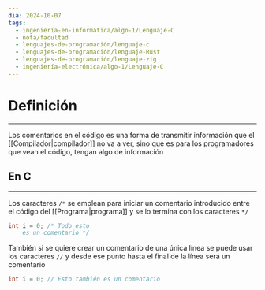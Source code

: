 ```yaml
---
dia: 2024-10-07
tags:
  - ingeniería-en-informática/algo-1/Lenguaje-C
  - nota/facultad
  - lenguajes-de-programación/lenguaje-c
  - lenguajes-de-programación/lenguaje-Rust
  - lenguajes-de-programación/lenguaje-zig
  - ingeniería-electrónica/algo-1/Lenguaje-C
---
```

# Definición
---
Los comentarios en el código es una forma de transmitir información que el [[Compilador|compilador]] no va a ver, sino que es para los programadores que vean el código, tengan algo de información

## En C
---
Los caracteres `/*` se emplean para iniciar un comentario introducido entre el código del [[Programa|programa]] y se lo termina con los caracteres `*/`

```c
int i = 0; /* Todo esto
    es un comentario */
```

También si se quiere crear un comentario de una única línea se puede usar los caracteres `//` y desde ese punto hasta el final de la línea será un comentario

```c
int i = 0; // Esto también es un comentario
```